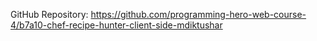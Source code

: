 GitHub Repository: https://github.com/programming-hero-web-course-4/b7a10-chef-recipe-hunter-client-side-mdiktushar
<br>